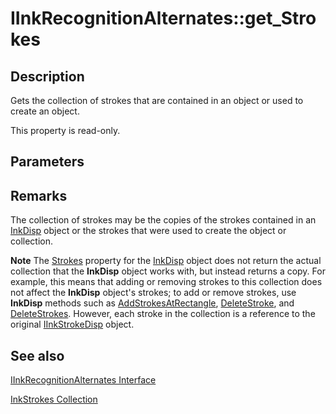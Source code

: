 # IInkRecognitionAlternates::get_Strokes

## Description

Gets the collection of strokes that are contained in an object or used to create an object.

This property is read-only.

## Parameters

## Remarks

The collection of strokes may be the copies of the strokes contained in an [InkDisp](https://learn.microsoft.com/windows/desktop/tablet/inkdisp-class) object or the strokes that were used to create the object or collection.

**Note** The [Strokes](https://learn.microsoft.com/windows/desktop/api/msinkaut15/nf-msinkaut15-iinkdivisionresult-get_strokes) property for the [InkDisp](https://learn.microsoft.com/windows/desktop/tablet/inkdisp-class) object does not return the actual collection that the **InkDisp** object works with, but instead returns a copy. For example, this means that adding or removing strokes to this collection does not affect the **InkDisp** object's strokes; to add or remove strokes, use **InkDisp** methods such as [AddStrokesAtRectangle](https://learn.microsoft.com/windows/desktop/api/msinkaut/nf-msinkaut-iinkdisp-addstrokesatrectangle), [DeleteStroke](https://learn.microsoft.com/windows/desktop/api/msinkaut/nf-msinkaut-iinkdisp-deletestroke), and [DeleteStrokes](https://learn.microsoft.com/windows/desktop/api/msinkaut/nf-msinkaut-iinkdisp-deletestrokes). However, each stroke in the collection is a reference to the original [IInkStrokeDisp](https://learn.microsoft.com/windows/desktop/api/msinkaut/nn-msinkaut-iinkstrokedisp) object.

## See also

[IInkRecognitionAlternates Interface](https://learn.microsoft.com/windows/desktop/api/msinkaut/nn-msinkaut-iinkrecognitionalternates)

[InkStrokes Collection](https://learn.microsoft.com/previous-versions/windows/desktop/legacy/ms703293(v=vs.85))